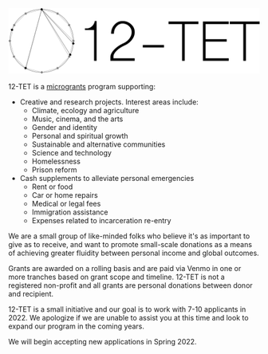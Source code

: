 ![](logo.png)

12-TET is a [microgrants](https://en.wikipedia.org/wiki/Microgrant) program supporting:
- Creative and research projects. Interest areas include:
    - Climate, ecology and agriculture
    - Music, cinema, and the arts
    - Gender and identity
    - Personal and spiritual growth
    - Sustainable and alternative communities
    - Science and technology
    - Homelessness
    - Prison reform
- Cash supplements to alleviate personal emergencies
    - Rent or food
    - Car or home repairs
    - Medical or legal fees
    - Immigration assistance
    - Expenses related to incarceration re-entry

We are a small group of like-minded folks who believe it's as important to give as to receive, and want to promote small-scale donations as a means of achieving greater fluidity between personal income and global outcomes.

Grants are awarded on a rolling basis and are paid via Venmo in one or more tranches based on grant scope and timeline. 12-TET is not a registered non-profit and all grants are personal donations between donor and recipient.

12-TET is a small initiative and our goal is to work with 7-10 applicants in 2022. We apologize if we are unable to assist you at this time and look to expand our program in the coming years.

We will begin accepting new applications in Spring 2022.

<!-- Apply [here](https://forms.gle/TxWhFv6VXYqnmMMX9). -->